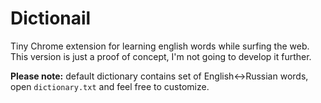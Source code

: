 # Dictionail
  
Tiny Chrome extension for learning english words while surfing the web.  
This version is just a proof of concept, I'm not going to develop it further.  

**Please note:** default dictionary contains set of English<->Russian words, open `dictionary.txt` and feel free to customize.  
